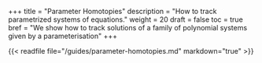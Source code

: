 +++
title = "Parameter Homotopies"
description = "How to track parametrized systems of equations."
weight = 20
draft = false
toc = true
bref = "We show how to track solutions of a family of polynomial systems given by a parameterisation"
+++

{{< readfile file="/guides/parameter-homotopies.md" markdown="true" >}}
